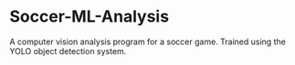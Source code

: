 # Soccer-ML-Analysis
A computer vision analysis program for a soccer game. Trained using the YOLO object detection system.
